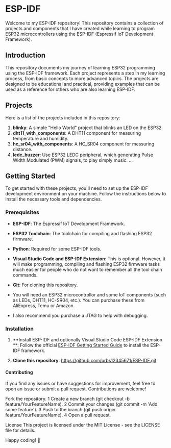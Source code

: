 # ESP-IDF

Welcome to my ESP-IDF repository! This repository contains a collection of projects and components that I have created while learning to program ESP32 microcontrollers using the ESP-IDF (Espressif IoT Development Framework).

## Introduction

This repository documents my journey of learning ESP32 programming using the ESP-IDF framework. Each project represents a step in my learning process, from basic concepts to more advanced topics. The projects are designed to be educational and practical, providing examples that can be used as a reference for others who are also learning ESP-IDF.

## Projects

Here is a list of the projects included in this repository:

1. **blinky**: A simple "Hello World" project that blinks an LED on the ESP32
2. **dht11_with_components**:  A DHT11 component for measuring temperature and humidity.
3. **hc_sr04_with_components**: A HC_SR04 component for messuring distance.
4. **ledc_buzzer**: Use ESP32 LEDC peripheral, which generating Pulse Width Modulated (PWM) signals, to play simply music. 
...

## Getting Started

To get started with these projects, you'll need to set up the ESP-IDF development environment on your machine. Follow the instructions below to install the necessary tools and dependencies.

### Prerequisites

- **ESP-IDF**: The Espressif IoT Development Framework.
- **ESP32 Toolchain**: The toolchain for compiling and flashing ESP32 firmware.
- **Python**: Required for some ESP-IDF tools.
- **Visual Studio Code and ESP-IDF Extension**: This is optional.  However, it will make programming, compiling and flashing ESP32 firmware tasks much easier for people who do not want to remember all the tool chain commands.
- **Git**: For cloning this repository.

- You will need an ESP32 microcontrollor and some IoT components (such as LEDs, DHT11, HC-SR04, etc.). You can purchase these from AliExpress, Temu or Amazon.
- I also recommend you purchase a JTAG to help with debugging.


### Installation

1. **Install ESP-IDF and optionally Visual Studio Code ESP-IDF Extension **:
   Follow the official [ESP-IDF Getting Started Guide](https://docs.espressif.com/projects/esp-idf/en/latest/esp32/get-started/index.html) to install the ESP-IDF framework.

2. **Clone this repository**:
   https://github.com/urbs12345671/ESP-IDF.git

#### Contributing
If you find any issues or have suggestions for improvement, feel free to open an issue or submit a pull request. Contributions are welcome!

Fork the repository.
  1 Create a new branch (git checkout -b feature/YourFeatureName).
  2 Commit your changes (git commit -m 'Add some feature').
  3 Push to the branch (git push origin feature/YourFeatureName).
  4 Open a pull request.

License
This project is licensed under the MIT License - see the LICENSE file for details.

Happy coding! 🚀   
